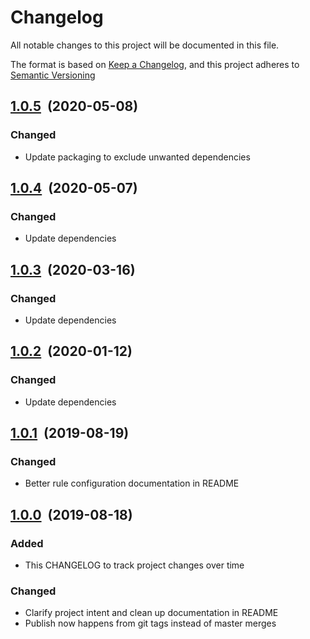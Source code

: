 # Changelog

All notable changes to this project will be documented in this file.

The format is based on [Keep a Changelog](http://keepachangelog.com/en/1.0.0/), and this project adheres to [Semantic Versioning](http://semver.org/spec/v2.0.0.html)

## [1.0.5]&nbsp;&nbsp;(2020-05-08)

### Changed

- Update packaging to exclude unwanted dependencies

## [1.0.4]&nbsp;&nbsp;(2020-05-07)

### Changed

- Update dependencies

## [1.0.3]&nbsp;&nbsp;(2020-03-16)

### Changed

- Update dependencies

## [1.0.2]&nbsp;&nbsp;(2020-01-12)

### Changed

- Update dependencies

## [1.0.1]&nbsp;&nbsp;(2019-08-19)

### Changed

- Better rule configuration documentation in README

## [1.0.0]&nbsp;&nbsp;(2019-08-18)

### Added

- This CHANGELOG to track project changes over time

### Changed

- Clarify project intent and clean up documentation in README
- Publish now happens from git tags instead of master merges

[1.0.5]: https://github.com/manwaring/serverless-plugin-iam-checker/compare/v1.0.4...v1.0.5
[1.0.4]: https://github.com/manwaring/serverless-plugin-iam-checker/compare/v1.0.3...v1.0.4
[1.0.3]: https://github.com/manwaring/serverless-plugin-iam-checker/compare/v1.0.2...v1.0.3
[1.0.2]: https://github.com/manwaring/serverless-plugin-iam-checker/compare/v1.0.1...v1.0.2
[1.0.1]: https://github.com/manwaring/serverless-plugin-iam-checker/compare/v1.0.0...v1.0.1
[1.0.0]: https://github.com/manwaring/serverless-plugin-iam-checker/compare/v0.0.47...v1.0.0
